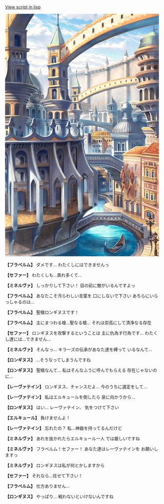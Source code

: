 [View script in lisp](../scripts/210121083.txt)

![006_town2.png](../images/backgrounds/006_town2.png)

**【フラベルム】**
ダメです…
わたくしにはできませんっ

**【セファー】**
わたくしも…畏れ多くて…

**【ミネルヴァ】**
しっかりして下さい！
目の前に敵がいるんですよっ

**【フラベルム】**
あなたこそ汚らわしい言葉を
口にしないで下さい
あちらにいらっしゃるのは…

**【フラベルム】**
聖槍ロンギヌスです！

**【フラベルム】**
主にまつわる槍…聖なる槍…
それは崇高にして清浄なる存在

**【セファー】**
ロンギヌスを攻撃するということは
主に仇為す行為です…
わたくし達には…できません…

**【ミネルヴァ】**
そんなっ…
キラーズの伝承があなた達を縛って
いるなんて…

**【ロンギヌス】**
…そうなってしまうんですね

**【ロンギヌス】**
聖槍なんて…
私はそんなふうに呼んでもらえる
存在じゃないのに…

**【レーヴァテイン】**
ロンギヌス、チャンスだよ…
今のうちに選定をして…

**【レーヴァテイン】**
私はエルキュールを倒したら
泉に向かうから…

**【ロンギヌス】**
はい…
レーヴァテイン、
気をつけて下さい

**【エルキュール】**
負けませんよ！

**【レーヴァテイン】**
忘れたの？
私…神器を持ってるんだけど

**【ミネルヴァ】**
あれを抜かれたらエルキュール一人
では厳しいですね

**【ミネルヴァ】**
フラベルム！セファー！
あなた達はレーヴァテインを
お願いしますっ

**【ミネルヴァ】**
ロンギヌスは私が何とかしますから

**【セファー】**
それなら…任せて下さい！

**【フラベルム】**
仕方ありません…

**【ロンギヌス】**
やっぱり…
戦わないといけないんですね